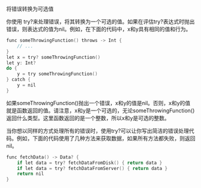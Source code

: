 将错误转换为可选值

你使用 try?来处理错误，将其转换为一个可选的值。如果在评估try?表达式时抛出错误，则表达式的值为nil。例如，在下面的代码中，x和y具有相同的值和行为。

```objectivec
func someThrowingFunction() throws -> Int {
    // ...
}
let x = try? someThrowingFunction()
let y: Int?
do {
    y = try someThrowingFunction()
} catch {
    y = nil
}
```

如果someThrowingFunction()抛出一个错误，x和y的值是nil。否则，x和y的值就是函数返回的值。请注意，x和y是一个可选的，无论someThrowingFunction()返回什么类型。这里函数返回的是一个整数，所以x和y是可选的整数。

当你想以同样的方式处理所有的错误时，使用try?可以让你写出简洁的错误处理代码。例如，下面的代码使用了几种方法来获取数据，如果所有方法都失败，则返回nil。

```objectivec
func fetchData() -> Data? {
    if let data = try? fetchDataFromDisk() { return data }
    if let data = try? fetchDataFromServer() { return data }
    return nil
}
```